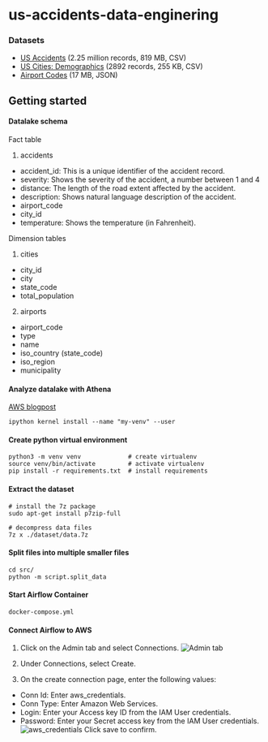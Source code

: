 # us-accidents-data-enginering

### Datasets
- [US Accidents](https://www.kaggle.com/sobhanmoosavi/us-accidents) (2.25 million records, 819 MB, CSV)
- [US Cities: Demographics](https://public.opendatasoft.com/explore/dataset/us-cities-demographics) (2892 records, 255 KB, CSV)
- [Airport Codes](https://datahub.io/core/airport-codes#data) (17 MB, JSON)

## Getting started

#### Datalake schema
Fact table
1. accidents
- accident_id: This is a unique identifier of the accident record.
- severity: Shows the severity of the accident, a number between 1 and 4
- distance: The length of the road extent affected by the accident.
- description: Shows natural language description of the accident.
- airport_code
- city_id
- temperature: Shows the temperature (in Fahrenheit).

Dimension tables
1. cities
- city_id
- city
- state_code
- total_population

2. airports
- airport_code
- type
- name
- iso_country (state_code)
- iso_region
- municipality

#### Analyze datalake with Athena
[AWS blogpost](https://aws.amazon.com/blogs/machine-learning/run-sql-queries-from-your-sagemaker-notebooks-using-amazon-athena/)
```
ipython kernel install --name "my-venv" --user
```

#### Create python virtual environment
```
python3 -m venv venv             # create virtualenv
source venv/bin/activate         # activate virtualenv
pip install -r requirements.txt  # install requirements
```

#### Extract the dataset
```
# install the 7z package
sudo apt-get install p7zip-full

# decompress data files
7z x ./dataset/data.7z
```

#### Split files into multiple smaller files
```
cd src/
python -m script.split_data
```

#### Start Airflow Container
```
docker-compose.yml
```

#### Connect Airflow to AWS

1. Click on the Admin tab and select Connections.
![Admin tab](https://video.udacity-data.com/topher/2019/February/5c5aaca1_admin-connections/admin-connections.png)

2. Under Connections, select Create.

3. On the create connection page, enter the following values:
- Conn Id: Enter aws_credentials.
- Conn Type: Enter Amazon Web Services.
- Login: Enter your Access key ID from the IAM User credentials.
- Password: Enter your Secret access key from the IAM User credentials.
![aws_credentials](https://video.udacity-data.com/topher/2019/February/5c5aaefe_connection-aws-credentials/connection-aws-credentials.png)
Click save to confirm.